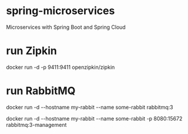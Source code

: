 # spring-microservices
Microservices with Spring Boot and Spring Cloud


# run Zipkin 
docker run -d -p 9411:9411 openzipkin/zipkin

# run RabbitMQ
docker run -d --hostname my-rabbit --name some-rabbit rabbitmq:3

docker run -d --hostname my-rabbit --name some-rabbit -p 8080:15672 rabbitmq:3-management
